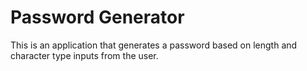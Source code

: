 # Password Generator

This is an application that generates a password based on length and character type inputs from the user.
